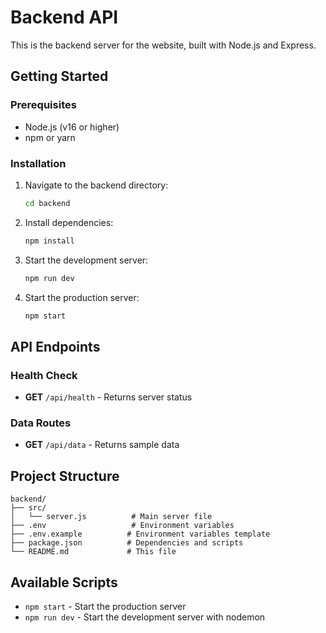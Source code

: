# Backend API

This is the backend server for the website, built with Node.js and Express.

## Getting Started

### Prerequisites
- Node.js (v16 or higher)
- npm or yarn

### Installation

1. Navigate to the backend directory:
   ```bash
   cd backend
   ```

2. Install dependencies:
   ```bash
   npm install
   ```

3. Start the development server:
   ```bash
   npm run dev
   ```

4. Start the production server:
   ```bash
   npm start
   ```

## API Endpoints

### Health Check
- **GET** `/api/health` - Returns server status

### Data Routes
- **GET** `/api/data` - Returns sample data

## Project Structure
```
backend/
├── src/
│   └── server.js          # Main server file
├── .env                   # Environment variables
├── .env.example          # Environment variables template
├── package.json          # Dependencies and scripts
└── README.md             # This file
```

## Available Scripts

- `npm start` - Start the production server
- `npm run dev` - Start the development server with nodemon

